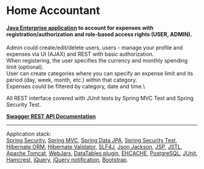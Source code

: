 <h1>Home Accountant</h1>

<h4><a href="http://my-home-accountant.herokuapp.com/">Java Enterprise application</a> to account for expenses with registration/authorization and role-based access rights (USER, ADMIN).</h4>

Admin could create/edit/delete users, users - manage your profile and expenses via UI (AJAX) and REST with basic authorization. \
When registering, the user specifies the currency and monthly spending limit (optional).\
User can create categories where you can specify an expense limit and its period (day, week, month, etc.) within that category.\
Expenses could be filtered by category, date and time.\

All REST interface covered with JUnit tests by Spring MVC Test and Spring Security Test.

**<a href="http://my-home-accountant.herokuapp.com/swagger-ui.html">Swagger REST API Documentation</a>**

***
Application stack:\
<a href="http://projects.spring.io/spring-security/">Spring Security</a>,
<a href="https://docs.spring.io/spring/docs/current/spring-framework-reference/html/mvc.html">Spring MVC</a>,
<a href="http://projects.spring.io/spring-data-jpa/">Spring Data JPA</a>,
<a href="http://spring.io/blog/2014/05/07/preview-spring-security-test-method-security">Spring Security
Test</a>,
<a href="http://hibernate.org/orm/">Hibernate ORM</a>,
<a href="http://hibernate.org/validator/">Hibernate Validator</a>,
<a href="http://www.slf4j.org/">SLF4J</a>,
<a href="https://github.com/FasterXML/jackson">Json Jackson</a>,
<a href="http://ru.wikipedia.org/wiki/JSP">JSP</a>,
<a href="http://en.wikipedia.org/wiki/JavaServer_Pages_Standard_Tag_Library">JSTL</a>,
<a href="http://tomcat.apache.org/">Apache Tomcat</a>,
<a href="http://www.webjars.org/">WebJars</a>,
<a href="http://datatables.net/">DataTables plugin</a>,
<a href="http://ehcache.org">EHCACHE</a>,
<a href="http://www.postgresql.org/">PostgreSQL</a>,
<a href="http://junit.org/">JUnit</a>,
<a href="http://hamcrest.org/JavaHamcrest/">Hamcrest</a>,
<a href="http://jquery.com/">jQuery</a>,
<a href="http://ned.im/noty/">jQuery notification</a>,
<a href="http://getbootstrap.com/">Bootstrap</a>.
